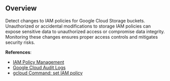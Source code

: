 ## Overview

Detect changes to IAM policies for Google Cloud Storage buckets. Unauthorized or accidental modifications to storage IAM policies can expose sensitive data to unauthorized access or compromise data integrity. Monitoring these changes ensures proper access controls and mitigates security risks.

**References**:
- [IAM Policy Management](https://cloud.google.com/iam/docs/policies)
- [Google Cloud Audit Logs](https://cloud.google.com/logging/docs/audit)
- [gcloud Command: set IAM policy](https://cloud.google.com/sdk/gcloud/reference/storage/buckets/set-iam-policy)